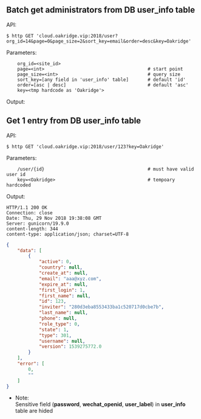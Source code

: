 ## Batch get administrators from DB **user_info** table
API:
```shell
$ http GET 'cloud.oakridge.vip:2018/user?org_id=14&page=0&page_size=2&sort_key=email&order=desc&key=Oakridge'
```
Parameters:
```shell
    org_id=<site_id>
    page=<int>                                      # start point
    page_size=<int>                                 # query size
    sort_key=[any field in 'user_info' table]       # default 'id'
    order=[asc | desc]                              # default 'asc'
    key=<tmp hardcode as 'Oakridge'>
```
Output:

## Get 1 entry from DB **user_info** table  
API:
```shell
$ http GET 'cloud.oakridge.vip:2018/user/123?key=Oakridge'
```
Parameters:
```shell
    /user/{id}                                      # must have valid user id
    key=<Oakridge>                                  # tempoary hardcoded
```
Output:
```http
HTTP/1.1 200 OK
Connection: close
Date: Thu, 29 Nov 2018 19:38:08 GMT
Server: gunicorn/19.9.0
content-length: 344
content-type: application/json; charset=UTF-8
```
```json
{
    "data": [
        {
            "active": 0,
            "country": null,
            "create_at": null,
            "email": "aaa@xyz.com",
            "expire_at": null,
            "first_login": 1,
            "first_name": null,
            "id": 123,
            "inviter": "280d3eba8553433ba1c520717d0cbe7b",
            "last_name": null,
            "phone": null,
            "role_type": 0,
            "state": 1,
            "type": 301,
            "username": null,
            "version": 1539275772.0
        }
    ],
    "error": [
        0,
        ""
    ]
}
```
- Note:  
    Sensitive field (**password**, **wechat_openid**, **user_label**) in **user_info** table are hided 
